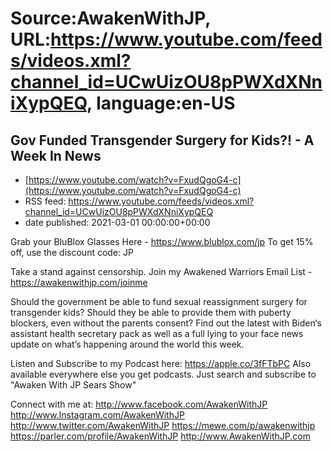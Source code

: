 # Source:AwakenWithJP, URL:https://www.youtube.com/feeds/videos.xml?channel_id=UCwUizOU8pPWXdXNniXypQEQ, language:en-US

## Gov Funded Transgender Surgery for Kids?! - A Week In News
 - [https://www.youtube.com/watch?v=FxudQgoG4-c](https://www.youtube.com/watch?v=FxudQgoG4-c)
 - RSS feed: https://www.youtube.com/feeds/videos.xml?channel_id=UCwUizOU8pPWXdXNniXypQEQ
 - date published: 2021-03-01 00:00:00+00:00

Grab your BluBlox Glasses Here - https://www.blublox.com/jp
To get 15% off, use the discount code: JP

Take a stand against censorship. Join my Awakened Warriors Email List - https://awakenwithjp.com/joinme

Should the government be able to fund sexual reassignment surgery for transgender kids? Should they be able to provide them with puberty blockers, even without the parents consent? Find out the latest with Biden‘s assistant health secretary pack as well as a full lying to your face news update on what’s happening around the world this week.

Listen and Subscribe to my Podcast here: 
https://apple.co/3fFTbPC
Also available everywhere else you get podcasts. Just search and subscribe to "Awaken With JP Sears Show"

Connect with me at: 
http://www.facebook.com/AwakenWithJP
http://www.Instagram.com/AwakenWithJP
http://www.twitter.com/AwakenWithJP
https://mewe.com/p/awakenwithjp
https://parler.com/profile/AwakenWithJP
http://www.AwakenWithJP.com

